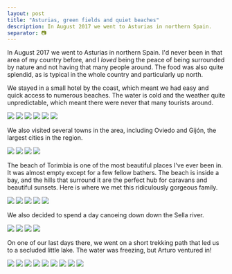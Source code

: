 ```yaml
---
layout: post
title: "Asturias, green fields and quiet beaches"
description: In August 2017 we went to Asturias in northern Spain.
separator: 📷
---
```


In August 2017 we went to Asturias in northern Spain. I'd never been in that area of my country before, and I _loved_ being the peace of being surrounded by nature and not having that many people around. The food was also quite splendid, as is typical in the whole country and particularly up north.

We stayed in a small hotel by the coast, which meant we had easy and quick access to numerous beaches. The water is cold and the weather quite unpredictable, which meant there were never that many tourists around.


![](/images/photos/asturias/asturias_39.jpg)
![](/images/photos/asturias/asturias_38.jpg)
![](/images/photos/asturias/asturias_34.jpg)
![](/images/photos/asturias/asturias_06.jpg)
![](/images/photos/asturias/asturias_33.jpg)
![](/images/photos/asturias/asturias_32.jpg)

We also visited several towns in the area, including Oviedo and Gijón, the largest cities in the region.

![](/images/photos/asturias/asturias_31.jpg)
![](/images/photos/asturias/asturias_19.jpg)
![](/images/photos/asturias/asturias_16.jpg)
![](/images/photos/asturias/asturias_07.jpg)

The beach of Torimbia is one of the most beautiful places I've ever been in. It was almost empty except for a few fellow bathers. The beach is inside a bay, and the hills that surround it are the perfect hub for caravans and beautiful sunsets. Here is where we met this ridiculously gorgeous family.

![](/images/photos/asturias/asturias_30.jpg)
![](/images/photos/asturias/asturias_29.jpg)
![](/images/photos/asturias/asturias_28.jpg)
![](/images/photos/asturias/asturias_27.jpg)
![](/images/photos/asturias/asturias_37.jpg)

We also decided to spend a day canoeing down down the Sella river.

![](/images/photos/asturias/asturias_26.jpg)
![](/images/photos/asturias/asturias_25.jpg)
![](/images/photos/asturias/asturias_24.jpg)
![](/images/photos/asturias/asturias_23.jpg)

On one of our last days there, we went on a short trekking path that led us to a secluded little lake. The water was freezing, but Arturo ventured in!

![](/images/photos/asturias/asturias_18.jpg)
![](/images/photos/asturias/asturias_17.jpg)
![](/images/photos/asturias/asturias_15.jpg)
![](/images/photos/asturias/asturias_14.jpg)
![](/images/photos/asturias/asturias_12.jpg)
![](/images/photos/asturias/asturias_11.jpg)
![](/images/photos/asturias/asturias_08.jpg)
![](/images/photos/asturias/asturias_05.jpg)
![](/images/photos/asturias/asturias_04.jpg)
